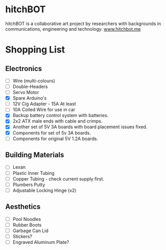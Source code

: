 hitchBOT
========

hitchBOT is a collaborative art project by researchers with backgrounds in communications, engineering and technology. www.hitchbot.me 

# Shopping List #

Electronics
---

- [ ] Wire (multi-colours)
- [ ] Double-Headers
- [ ] Servo Motor
- [X] Spare Arduino's
- [ ] 12V Cig Adapter - 15A At least
- [ ] 10A Coiled Wire for use in car
- [X] Backup battery control system with batteries.
- [X] 2x2 ATX male ends with cable and crimps.
- [X] Another set of 5V 3A boards with board placement issues fixed.
- [X] Components for set of 5v 3A boards.
- [ ] Components for original 5V 1.2A boards.

Building Materials
---

- [ ] Lexan
- [ ] Plastic Inner Tubing
- [ ] Copper Tubing - check current supply first.
- [ ] Plumbers Putty
- [ ] Adjustable Locking Hinge (x2)

Aesthetics
---

- [ ] Pool Noodles
- [ ] Rubber Boots
- [ ] Garbage Can Lid
- [ ] Stickers?
- [ ] Engraved Aluminum Plate?
